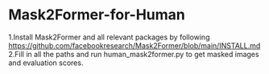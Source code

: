 # Mask2Former-for-Human

1.Install Mask2Former and all relevant packages by following https://github.com/facebookresearch/Mask2Former/blob/main/INSTALL.md
2.Fill in all the paths and run human_mask2former.py to get masked images and evaluation scores.
